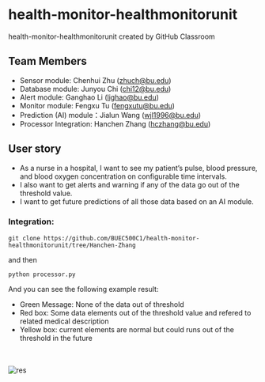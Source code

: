 # health-monitor-healthmonitorunit
health-monitor-healthmonitorunit created by GitHub Classroom

## Team Members
- Sensor module: Chenhui Zhu (zhuch@bu.edu)
- Database module: Junyou Chi (chi12@bu.edu)
- Alert module: Ganghao Li (lighao@bu.edu)
- Monitor module: Fengxu Tu (fengxutu@bu.edu)
- Prediction (AI) module：Jialun Wang (wjl1996@bu.edu)
- Processor Integration: Hanchen Zhang (hczhang@bu.edu)

## User story
- As a nurse in a hospital, I want to see my patient’s pulse, blood pressure, and blood oxygen concentration on configurable time intervals.
- I also want to get alerts and warning if any of the data go out of the threshold value.
- I want to get future predictions of all those data based on an AI module.

### Integration:
```
git clone https://github.com/BUEC500C1/health-monitor-healthmonitorunit/tree/Hanchen-Zhang
```
and then 
```
python processor.py
```
And you can see the following example result: <br/>
- Green Message: None of the data out of threshold <br/>
- Red box: Some data elements out of the threshold value and refered to related medical description <br/>
- Yellow box: current elements are normal but could runs out of the threshold in the future <br/><br/><br/>

![res](https://github.com/BUEC500C1/health-monitor-healthmonitorunit/tree/Hanchen-Zhang/healthMonitorDemo.png)
